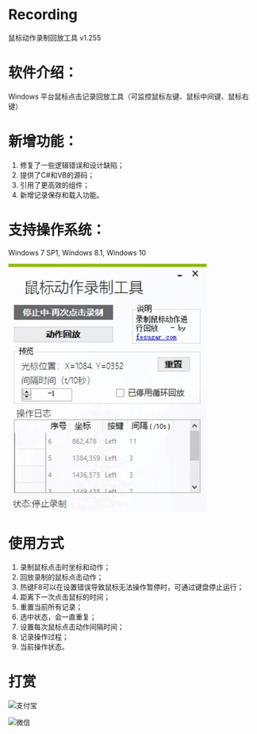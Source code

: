 # Recording
鼠标动作录制回放工具 v1.255

# 软件介绍：
  Windows 平台鼠标点击记录回放工具（可监控鼠标左键、鼠标中间键、鼠标右键）

# 新增功能：
  1.  修复了一些逻辑错误和设计缺陷；
  2.  提供了C#和VB的源码；
  3.  引用了更高效的组件；
  4.  新增记录保存和载入功能。

  
# 支持操作系统：
  Windows 7 SP1, 
  Windows 8.1, 
  Windows 10 

![鼠标动作录制工具](https://github.com/fesugar/Recording/raw/master/screen.JPG)


# 使用方式
 1. 录制鼠标点击时坐标和动作；
 2. 回放录制的鼠标点击动作；
 3. 热键F8可以在设置错误导致鼠标无法操作暂停时，可通过键盘停止运行；
 4. 距离下一次点击鼠标的时间；
 5. 重置当前所有记录；
 6. 选中状态，会一直重复；
 7. 设置每次鼠标点击动作间隔时间；
 8. 记录操作过程；
 9. 当前操作状态。

# 打赏
![支付宝](https://cdn.fesugar.com/static/img/zfbqrcode.png)

![微信](https://cdn.fesugar.com/static/img/wxqrcode.png)